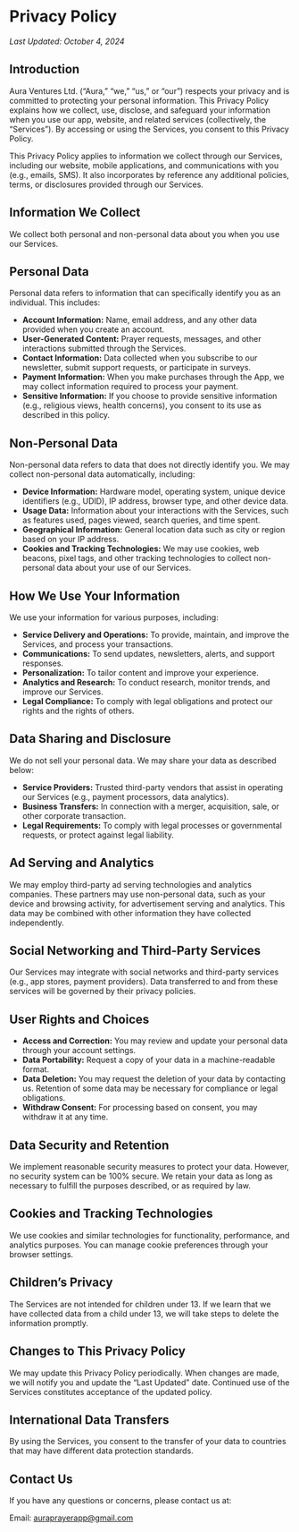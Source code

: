# **Privacy Policy**

*Last Updated: October 4, 2024*

## **Introduction**

Aura Ventures Ltd. (“Aura,” “we,” “us,” or “our”) respects your privacy and is committed to protecting your personal information. This Privacy Policy explains how we collect, use, disclose, and safeguard your information when you use our app, website, and related services (collectively, the “Services”). By accessing or using the Services, you consent to this Privacy Policy.

This Privacy Policy applies to information we collect through our Services, including our website, mobile applications, and communications with you (e.g., emails, SMS). It also incorporates by reference any additional policies, terms, or disclosures provided through our Services.

## **Information We Collect**

We collect both personal and non-personal data about you when you use our Services.

## **Personal Data**

Personal data refers to information that can specifically identify you as an individual. This includes:

- **Account Information:** Name, email address, and any other data provided when you create an account.
- **User-Generated Content:** Prayer requests, messages, and other interactions submitted through the Services.
- **Contact Information:** Data collected when you subscribe to our newsletter, submit support requests, or participate in surveys.
- **Payment Information:** When you make purchases through the App, we may collect information required to process your payment.
- **Sensitive Information:** If you choose to provide sensitive information (e.g., religious views, health concerns), you consent to its use as described in this policy.

## **Non-Personal Data**

Non-personal data refers to data that does not directly identify you. We may collect non-personal data automatically, including:

- **Device Information:** Hardware model, operating system, unique device identifiers (e.g., UDID), IP address, browser type, and other device data.
- **Usage Data:** Information about your interactions with the Services, such as features used, pages viewed, search queries, and time spent.
- **Geographical Information:** General location data such as city or region based on your IP address.
- **Cookies and Tracking Technologies:** We may use cookies, web beacons, pixel tags, and other tracking technologies to collect non-personal data about your use of our Services.

## **How We Use Your Information**

We use your information for various purposes, including:

- **Service Delivery and Operations:** To provide, maintain, and improve the Services, and process your transactions.
- **Communications:** To send updates, newsletters, alerts, and support responses.
- **Personalization:** To tailor content and improve your experience.
- **Analytics and Research:** To conduct research, monitor trends, and improve our Services.
- **Legal Compliance:** To comply with legal obligations and protect our rights and the rights of others.

## **Data Sharing and Disclosure**

We do not sell your personal data. We may share your data as described below:

- **Service Providers:** Trusted third-party vendors that assist in operating our Services (e.g., payment processors, data analytics).
- **Business Transfers:** In connection with a merger, acquisition, sale, or other corporate transaction.
- **Legal Requirements:** To comply with legal processes or governmental requests, or protect against legal liability.

## **Ad Serving and Analytics**

We may employ third-party ad serving technologies and analytics companies. These partners may use non-personal data, such as your device and browsing activity, for advertisement serving and analytics. This data may be combined with other information they have collected independently.

## **Social Networking and Third-Party Services**

Our Services may integrate with social networks and third-party services (e.g., app stores, payment providers). Data transferred to and from these services will be governed by their privacy policies.

## **User Rights and Choices**

- **Access and Correction:** You may review and update your personal data through your account settings.
- **Data Portability:** Request a copy of your data in a machine-readable format.
- **Data Deletion:** You may request the deletion of your data by contacting us. Retention of some data may be necessary for compliance or legal obligations.
- **Withdraw Consent:** For processing based on consent, you may withdraw it at any time.

## **Data Security and Retention**

We implement reasonable security measures to protect your data. However, no security system can be 100% secure. We retain your data as long as necessary to fulfill the purposes described, or as required by law.

## **Cookies and Tracking Technologies**

We use cookies and similar technologies for functionality, performance, and analytics purposes. You can manage cookie preferences through your browser settings.

## **Children’s Privacy**

The Services are not intended for children under 13. If we learn that we have collected data from a child under 13, we will take steps to delete the information promptly.

## **Changes to This Privacy Policy**

We may update this Privacy Policy periodically. When changes are made, we will notify you and update the “Last Updated” date. Continued use of the Services constitutes acceptance of the updated policy.

## **International Data Transfers**

By using the Services, you consent to the transfer of your data to countries that may have different data protection standards.

## **Contact Us**

If you have any questions or concerns, please contact us at:

Email: [auraprayerapp@gmail.com](mailto:auraprayerapp@gmail.com)